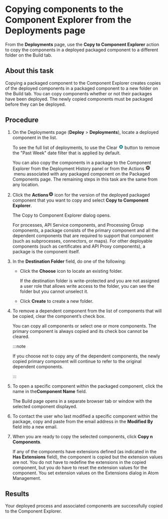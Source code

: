 # Copying components to the Component Explorer from the Deployments page 

<head>
  <meta name="guidename" content="Integration"/>
  <meta name="context" content="GUID-1ffb3663-a448-4606-b74d-f960e6184423"/>
</head>


From the **Deployments** page, use the **Copy to Component Explorer** action to copy the components in a deployed packaged component to a different folder on the Build tab.

## About this task

Copying a packaged component to the Component Explorer creates copies of the deployed components in a packaged component to a new folder on the Build tab. You can copy components whether or not their packages have been deployed. The newly copied components must be packaged before they can be deployed.

## Procedure

1. On the Deployments page (**Deploy** > **Deployments**), locate a deployed component in the list.

    To see the full list of deployments, to use the Clear ![img-int-blue_circle_with_white_x](../Images/img-int-blue_circle_with_white_x_8a03d8b0-defd-4cfc-bcc1-b3d53392b78b.jpg) button to remove the "Past Week" date filter that is applied by default.
    
    You can also copy the components in a package to the Component Explorer from the Deployment History panel or from the Actions ![img-int-black_gear](../Images/main-ic-gear-black-16_cdde83e4-a176-436a-86ca-1fe4937e3085.jpg) menu associated with any packaged component on the Packaged Components page. The remaining steps in this task are the same from any location.

2. Click the **Actions**![img-int-black_gear](../Images/main-ic-gear-black-16_cdde83e4-a176-436a-86ca-1fe4937e3085.jpg) icon for the version of the deployed packaged component that you want to copy and select **Copy to Component Explorer**.

    The Copy to Component Explorer dialog opens.

    For processes, API Service components, and Processing Group components, a package consists of the primary component and all the dependent components that are required to support that component (such as subprocesses, connectors, or maps). For other deployable components (such as certificates and API Proxy components), a package is the component itself.

3. In the **Destination Folder** field, do one of the following:

    - Click the **Choose** icon to locate an existing folder.

        If the destination folder is write-protected and you are not assigned a user role that allows write access to the folder, you can see the folder but you cannot unselect it.

    - Click **Create** to create a new folder.

4. To remove a dependent component from the list of components that will be copied, clear the component’s check box.  

    You can copy all components or select one or more components. The primary component is always copied and its check box cannot be cleared.

    :::note
    
    If you choose not to copy any of the dependent components, the newly copied primary component will continue to refer to the original dependent components.

    :::

5. To open a specific component within the packaged component, click the name in the**Component Name** field. 

    The Build page opens in a separate browser tab or window with the selected component displayed.

6. To contact the user who last modified a specific component within the package, copy and paste from the email address in the **Modified By** field into a new email.

7. When you are ready to copy the selected components, click **Copy n Components**.  

    If any of the components have extensions defined \(as indicated in the **Has Extensions** field\), the component is copied but the extension values are not. You do not have to redefine the extensions in the copied component, but you do have to reset the extension values for the component. You set extension values on the Extensions dialog in Atom Management.

## Results

Your deployed process and associated components are successfully copied to the Component Explorer.